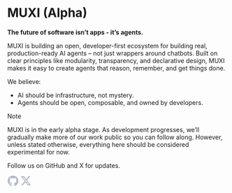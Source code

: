 # MUXI (Alpha)

**The future of software isn’t apps - it’s agents.**

MUXI is building an open, developer-first ecosystem for building real, production-ready AI agents – not just wrappers around chatbots. Built on clear principles like modularity, transparency, and declarative design, MUXI makes it easy to create agents that reason, remember, and get things done.

We believe:

- AI should be infrastructure, not mystery.
- Agents should be open, composable, and owned by developers.

> [!NOTE]
> MUXI is in the early alpha stage. As development progresses, we’ll gradually make more of our work public so you can follow along. However, unless stated otherwise, everything here should be considered experimental for now.

Follow us on GitHub and X for updates.

<a href="https://github.com/muxi-ai"><img height="25" src="./icons/github.svg" alt="MUXI on GitHub" title="MUXI on GitHub"></a>
<a href="https://twitter.com/muxi_ai"><img height="25" src="./icons/x.svg" alt="MUXI on X/Twitter" title="MUXI on X/Twitter"></a>
